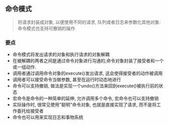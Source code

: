 ## 命令模式

> 将请求封装成对象, 以便使用不同的请求, 队列或者日志来参数化其他对象. 命令模式也支持可撤销的操作  

### 要点
- 命令模式将发出请求的对象和执行请求的对象解耦
- 在被解耦的两者之间是通过命令对象进行沟通的,命令对象封装了接受者和一个或一组动作.
- 调用者通过调用命令对象的execute()发出请求, 这会使得接受者的动作被调用
- 调用者可以接受命令当做参数, 甚至在运行时动态地进行
- 命令可以支持撤销, 做法是实现一个undo()方法来回到execute()被执行前的状态
- 宏命令是命令的一种简单的延伸, 允许调用多个命令, 宏命令也可以支持撤销
- 实际操作时, 很常见使用"聪明"命令对象, 也就是直接实现了请求, 而不是将工作委托给接受者
- 命令也可以用来实现日志和事物系统